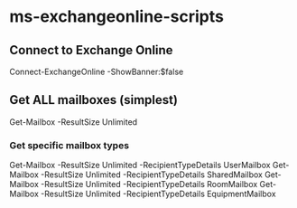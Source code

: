 # ms-exchangeonline-scripts

## Connect to Exchange Online
Connect-ExchangeOnline -ShowBanner:$false

## Get ALL mailboxes (simplest)
Get-Mailbox -ResultSize Unlimited

### Get specific mailbox types
Get-Mailbox -ResultSize Unlimited -RecipientTypeDetails UserMailbox
Get-Mailbox -ResultSize Unlimited -RecipientTypeDetails SharedMailbox
Get-Mailbox -ResultSize Unlimited -RecipientTypeDetails RoomMailbox
Get-Mailbox -ResultSize Unlimited -RecipientTypeDetails EquipmentMailbox
